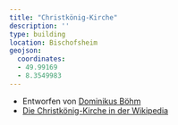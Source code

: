 ```yaml
---
title: "Christkönig-Kirche"
description: ''
type: building
location: Bischofsheim
geojson:
  coordinates:
  - 49.99169
  - 8.3549983
---
```


* Entworfen von [Dominikus Böhm](/tags/Dominikus-Böhm)
* [Die Christkönig-Kirche in der Wikipedia](https://de.wikipedia.org/wiki/Christk%C3%B6nig_(Bischofsheim))
